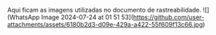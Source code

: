 Aqui ficam as imagens utilizadas no documento de rastreabilidade.
![](WhatsApp Image 2024-07-24 at 01 51 53](https://github.com/user-attachments/assets/6180b2d3-d09e-429a-a422-55f609f13c66.jpg)
